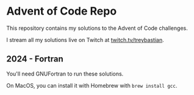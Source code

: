 # Advent of Code Repo
This repository contains my solutions to the Advent of Code challenges.

I stream all my solutions live on Twitch at [twitch.tv/treybastian](https://twitch.tv/treybastian).

## 2024 - Fortran
You'll need GNUFortran to run these solutions.

On MacOS, you can install it with Homebrew with `brew install gcc`.
